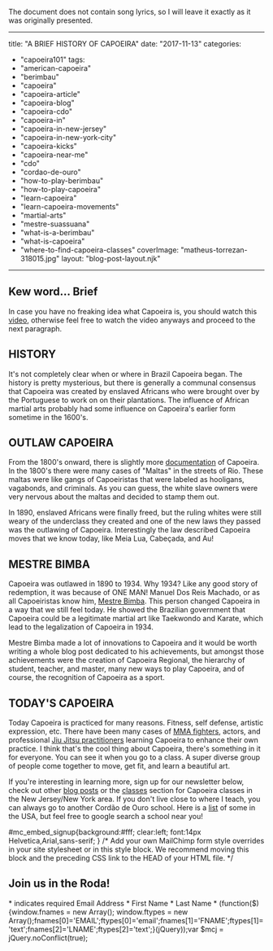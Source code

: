 The document does not contain song lyrics, so I will leave it exactly as it was originally presented.

---
title: "A BRIEF HISTORY OF CAPOEIRA"
date: "2017-11-13"
categories: 
  - "capoeira101"
tags: 
  - "american-capoeira"
  - "berimbau"
  - "capoeira"
  - "capoeira-article"
  - "capoeira-blog"
  - "capoeira-cdo"
  - "capoeira-in"
  - "capoeira-in-new-jersey"
  - "capoeira-in-new-york-city"
  - "capoeira-kicks"
  - "capoeira-near-me"
  - "cdo"
  - "cordao-de-ouro"
  - "how-to-play-berimbau"
  - "how-to-play-capoeira"
  - "learn-capoeira"
  - "learn-capoeira-movements"
  - "martial-arts"
  - "mestre-suassuana"
  - "what-is-a-berimbau"
  - "what-is-capoeira"
  - "where-to-find-capoeira-classes"
coverImage: "matheus-torrezan-318015.jpg"
layout: "blog-post-layout.njk"
---

## Kew word... Brief

In case you have no freaking idea what Capoeira is, you should watch this [video](https://www.youtube.com/watch?v=mckfXeheTrk), otherwise feel free to watch the video anyways and proceed to the next paragraph.

## HISTORY

It's not completely clear when or where in Brazil Capoeira began. The history is pretty mysterious, but there is generally a communal consensus that Capoeira was created by enslaved Africans who were brought over by the Portuguese to work on on their plantations. The influence of African martial arts probably had some influence on Capoeira's earlier form sometime in the 1600's.

## OUTLAW CAPOEIRA

From the 1800's onward, there is slightly more [documentation](https://www.travessa.com.br/a-capoeira-escrava-e-outras-tradicoes-rebeldes-no-rio-de-janeiro-1808-1850/artigo/9008d33d-7148-4733-bc2a-fdb71fc167fc) of Capoeira. In the 1800's there were many cases of "Maltas" in the streets of Rio. These maltas were like gangs of Capoeiristas that were labeled as hooligans, vagabonds, and criminals. As you can guess, the white slave owners were very nervous about the maltas and decided to stamp them out.

In 1890, enslaved Africans were finally freed, but the ruling whites were still weary of the underclass they created and one of the new laws they passed was the outlawing of Capoeira. Interestingly the law described Capoeira moves that we know today, like Meia Lua, Cabeçada, and Au!

## MESTRE BIMBA

Capoeira was outlawed in 1890 to 1934. Why 1934? Like any good story of redemption, it was because of ONE MAN! Manuel Dos Reis Machado, or as all Capoeiristas know him, [Mestre Bimba](https://www.amazon.com/Saga-Mestre-Bimba-Cesar-Itapoan/dp/0977992500). This person changed Capoeira in a way that we still feel today. He showed the Brazilian government that Capoeira could be a legitimate martial art like Taekwondo and Karate, which lead to the legalization of Capoeira in 1934.

Mestre Bimba made a lot of innovations to Capoeira and it would be worth writing a whole blog post dedicated to his achievements, but amongst those achievements were the creation of Capoeira Regional, the hierarchy of student, teacher, and master, many new ways to play Capoeira, and of course, the recognition of Capoeira as a sport.

## TODAY'S CAPOEIRA

Today Capoeira is practiced for many reasons. Fitness, self defense, artistic expression, etc. There have been many cases of [MMA fighters](https://www.youtube.com/watch?v=3V3bOyZzzSk), actors, and professional [Jiu Jitsu practitioners](https://youtu.be/BgMM2ygpItg?t=173) learning Capoeira to enhance their own practice. I think that's the cool thing about Capoeira, there's something in it for everyone. You can see it when you go to a class. A super diverse group of people come together to move, get fit, and learn a beautiful art.

If you're interesting in learning more, sign up for our newsletter below, check out other [blog posts](https://dendearts.com/blog/capoeira101/) or the [classes](https://dendearts.com/classes) section for Capoeira classes in the New Jersey/New York area. If you don't live close to where I teach, you can always go to another Cordão de Ouro school. Here is a [list](https://dendearts.com/a-page-links/) of some in the USA, but feel free to google search a school near you!   

#mc\_embed\_signup{background:#fff; clear:left; font:14px Helvetica,Arial,sans-serif; } /\* Add your own MailChimp form style overrides in your site stylesheet or in this style block. We recommend moving this block and the preceding CSS link to the HEAD of your HTML file. \*/

## Join us in the Roda!

\* indicates required Email Address \* First Name \* Last Name \* (function($) {window.fnames = new Array(); window.ftypes = new Array();fnames\[0\]='EMAIL';ftypes\[0\]='email';fnames\[1\]='FNAME';ftypes\[1\]='text';fnames\[2\]='LNAME';ftypes\[2\]='text';}(jQuery));var $mcj = jQuery.noConflict(true);
